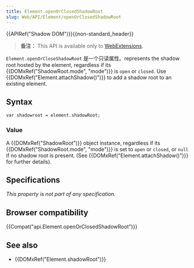 ```yaml
---
title: Element.openOrClosedShadowRoot
slug: Web/API/Element/openOrClosedShadowRoot
---
```


{{APIRef("Shadow DOM")}}{{non-standard_header}}

> **备注：** This API is available only to [WebExtensions](/zh-CN/docs/Mozilla/Add-ons/WebExtensions).

`Element.openOrCloseShadowRoot` 是一个只读属性。represents the shadow root hosted by the element, regardless if its {{DOMxRef("ShadowRoot.mode", "mode")}} is `open` or `closed`. Use {{DOMxRef("Element.attachShadow()")}} to add a shadow root to an existing element.

## Syntax

```
var shadowroot = element.shadowRoot;
```

### Value

A {{DOMxRef("ShadowRoot")}} object instance, regardless if its {{DOMxRef("ShadowRoot.mode", "mode")}} is set to `open` or `closed`, or `null` if no shadow root is present. (See {{DOMxRef("Element.attachShadow()")}} for further details).

## Specifications

_This property is not part of any specification._

## Browser compatibility

{{Compat("api.Element.openOrClosedShadowRoot")}}

## See also

- {{DOMxRef("Element.shadowRoot")}}
